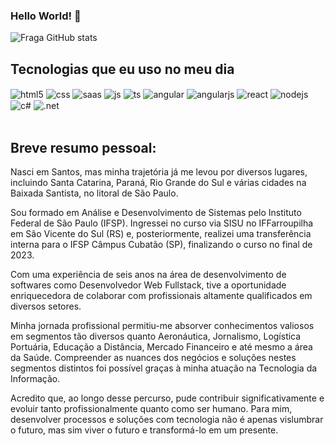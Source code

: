 ### Hello World! 👋


![Fraga GitHub stats](https://github-readme-stats.vercel.app/api?username=viniciuslnunes&show_icons=true&theme=dracula&count_private=true)

## Tecnologias que eu uso no meu dia

<div style="display: inline_block">
  <img align="center" alt="html5" src="https://img.shields.io/badge/HTML5-E34F26?style=for-the-badge&logo=html5&logoColor=white" />
  <img align="center" alt="css" src="https://img.shields.io/badge/CSS3-1572B6?style=for-the-badge&logo=css3&logoColor=white" />
  <img align="center" alt="saas" src="https://img.shields.io/badge/Sass-CC6699?style=for-the-badge&logo=sass&logoColor=white" />
  <img align="center" alt="js" src="https://img.shields.io/badge/JavaScript-F7DF1E?style=for-the-badge&logo=javascript&logoColor=black" />
  <img align="center" alt="ts" src="https://img.shields.io/badge/TypeScript-007ACC?style=for-the-badge&logo=typescript&logoColor=white" />
  <img align="center" alt="angular" src="https://img.shields.io/badge/Angular-DD0031?style=for-the-badge&logo=angular&logoColor=white" />
  <img align="center" alt="angularjs" src="https://img.shields.io/badge/AngularJS-E23237?style=for-the-badge&logo=angularjs&logoColor=white" />
  <img align="center" alt="react" src="https://img.shields.io/badge/React-20232A?style=for-the-badge&logo=react&logoColor=61DAFB" />
  <img align="center" alt="nodejs" src="https://img.shields.io/badge/Node.js-43853D?style=for-the-badge&logo=node.js&logoColor=white" />
  <img align="center" alt="c#" src="https://img.shields.io/badge/C%23-239120?style=for-the-badge&logo=c-sharp&logoColor=white" />
  <img align="center" alt=".net" src="https://img.shields.io/badge/.NET-5C2D91?style=for-the-badge&logo=.net&logoColor=white" />
</div><br/>

## Breve resumo pessoal:

Nasci em Santos, mas minha trajetória já me levou por diversos lugares, incluindo Santa Catarina, Paraná, Rio Grande do Sul e várias cidades na Baixada Santista, no litoral de São Paulo.

Sou formado em Análise e Desenvolvimento de Sistemas pelo Instituto Federal de São Paulo (IFSP). Ingressei no curso via SISU no IFFarroupilha em São Vicente do Sul (RS) e, posteriormente, realizei uma transferência interna para o IFSP Câmpus Cubatão (SP), finalizando o curso no final de 2023.

Com uma experiência de seis anos na área de desenvolvimento de softwares como Desenvolvedor Web Fullstack, tive a oportunidade enriquecedora de colaborar com profissionais altamente qualificados em diversos setores.

Minha jornada profissional permitiu-me absorver conhecimentos valiosos em segmentos tão diversos quanto Aeronáutica, Jornalismo, Logística Portuária, Educação a Distância, Mercado Financeiro e até mesmo a área da Saúde. Compreender as nuances dos negócios e soluções nestes segmentos distintos foi possível graças à minha atuação na Tecnologia da Informação.

Acredito que, ao longo desse percurso, pude contribuir significativamente e evoluir tanto profissionalmente quanto como ser humano. Para mim, desenvolver processos e soluções com tecnologia não é apenas vislumbrar o futuro, mas sim viver o futuro e transformá-lo em um presente.
